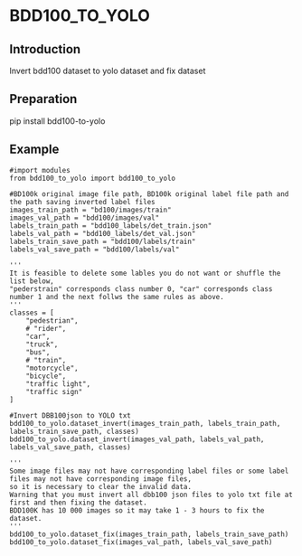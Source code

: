 # BDD100_TO_YOLO
## Introduction
Invert bdd100 dataset to yolo dataset and fix dataset
## Preparation
pip install bdd100-to-yolo
## Example
<pre><code>#import modules
from bdd100_to_yolo import bdd100_to_yolo

#BD100k original image file path, BD100k original label file path and the path saving inverted label files
images_train_path = "bd100/images/train"
images_val_path = "bdd100/images/val"
labels_train_path = "bdd100_labels/det_train.json"
labels_val_path = "bdd100_labels/det_val.json"
labels_train_save_path = "bdd100/labels/train"
labels_val_save_path = "bdd100/labels/val"

'''
It is feasible to delete some lables you do not want or shuffle the list below, 
"pederstrain" corresponds class number 0, "car" corresponds class number 1 and the next follws the same rules as above.
'''
classes = [
    "pedestrian",  
    # "rider",
    "car",
    "truck",
    "bus",
    # "train",
    "motorcycle",
    "bicycle",
    "traffic light",
    "traffic sign"
]

#Invert DBB100json to YOLO txt
bdd100_to_yolo.dataset_invert(images_train_path, labels_train_path, labels_train_save_path, classes)
bdd100_to_yolo.dataset_invert(images_val_path, labels_val_path, labels_val_save_path, classes)

'''
Some image files may not have corresponding label files or some label files may not have corresponding image files, 
so it is necessary to clear the invalid data. 
Warning that you must invert all dbb100 json files to yolo txt file at first and then fixing the dataset. 
BDD100K has 10 000 images so it may take 1 - 3 hours to fix the dataset.
'''
bdd100_to_yolo.dataset_fix(images_train_path, labels_train_save_path)
bdd100_to_yolo.dataset_fix(images_val_path, labels_val_save_path)</code></pre>
